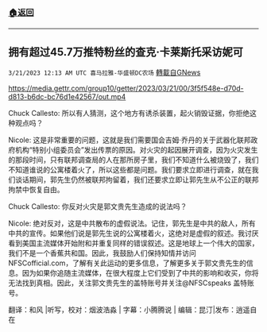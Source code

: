 ###  [:house:返回](README.md)
---


## 拥有超过45.7万推特粉丝的查克·卡莱斯托采访妮可
`3/21/2023 12:13 AM UTC 喜马拉雅-华盛顿DC农场` [轉載自GNews](https://gnews.org/articles/1031304)


https://media.gettr.com/group10/getter/2023/03/21/00/3f5f548e-d70d-d813-b6dc-bc76d1e42567/out.mp4

Chuck Callesto: 所以有人猜测，这个地方有诱杀装置，起火销毁证据，你拒绝这种观点吗？

Nicole: 这是非常重要的问题，这就是我们需要国会吉姆·乔丹的关于武器化联邦政府机构“特别小组委员会”发出传票的原因。对火灾的起因展开调查，因为火灾发生的那段时间，只有联邦调查局的人在那所房子里，我们不知道什么被烧毁了，我们不知道谁说的公寓楼着火了，所以这些都是问题。我们要求立即进行调查，就在我们谈话期间，郭先生仍然被联邦拘留着，我们还要求立即让郭先生从不公正的联邦拘禁中恢复自由。

Chuck Callesto: 你反对火灾是郭文贵先生造成的说法吗？

Nicole: 绝对反对，这是中共散布的虚假说法。记住，郭先生是中共的敌人，所有中共的宣传。如果他们说是郭先生说的公寓楼着火，这绝对是虚假的叙述。我讨厌看到美国主流媒体开始附和并重复同样的错误叙述。这是地球上一个伟大的国家，我们不是一个香蕉共和国。因此，我鼓励人们保持知情并访问NFSCofficial.com，了解有关此运动的更多信息，了解更多关于郭文贵先生的信息。因为如果你追随主流媒体，在很大程度上它们受到了中共的影响和收买，你将无法找到真相。因此，关注郭文贵先生的盖特账号并关注@NFSCspeaks 盖特账号。

  

翻译：和风 |听写，校对：烟波浩淼 | 字幕：小腾腾说 | 编辑：昆汀|发布：逍遥自在

